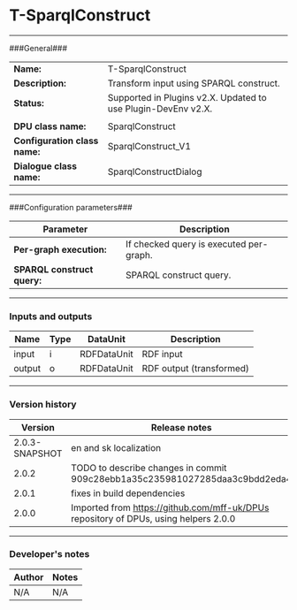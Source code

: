 # T-SparqlConstruct #
----------

###General###

|                              |                                                                              |
|------------------------------|------------------------------------------------------------------------------|
|**Name:**                     |T-SparqlConstruct                                                             |
|**Description:**              |Transform input using SPARQL construct.                                       |
|**Status:**                   |Supported in Plugins v2.X. Updated to use Plugin-DevEnv v2.X.       |
|                              |                                                                              |
|**DPU class name:**           |SparqlConstruct                                                               | 
|**Configuration class name:** |SparqlConstruct_V1                                                            |
|**Dialogue class name:**      |SparqlConstructDialog                                                         |

***

###Configuration parameters###

|Parameter                           |Description                                                              |
|------------------------------------|-------------------------------------------------------------------------|
|**Per-graph execution:**            |If checked query is executed per-graph.                                  |
|**SPARQL construct query:**         |SPARQL construct query.                                                  |

***

### Inputs and outputs ###

|Name           |Type           |DataUnit           |Description                                  |
|---------------|---------------|-------------------|---------------------------------------------|
|input          |i              |RDFDataUnit        |RDF input                                    |
|output         |o              |RDFDataUnit        |RDF output (transformed)                     |

***

### Version history ###

|Version          |Release notes               |
|-----------------|----------------------------|
|2.0.3-SNAPSHOT            | en and sk localization |
|2.0.2            | TODO to describe changes in commit 909c28ebb1a35c235981027285daa3c9bdd2eda4|
|2.0.1            | fixes in build dependencies |
|2.0.0            | Imported from https://github.com/mff-uk/DPUs repository of DPUs, using helpers 2.0.0                         |


***

### Developer's notes ###

|Author           |Notes                           |
|-----------------|--------------------------------|
|N/A              |N/A                             | 
